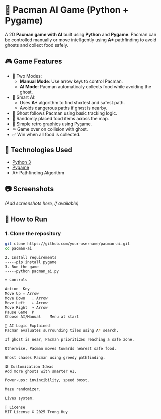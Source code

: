 # 🧠 Pacman AI Game (Python + Pygame)

A 2D **Pacman game with AI** built using **Python** and **Pygame**. Pacman can be controlled manually or move intelligently using **A\*** pathfinding to avoid ghosts and collect food safely.

## 🎮 Game Features

- 🔁 Two Modes:
  - **Manual Mode**: Use arrow keys to control Pacman.
  - **AI Mode**: Pacman automatically collects food while avoiding the ghost.
- 🧠 Smart AI:
  - Uses **A\*** algorithm to find shortest and safest path.
  - Avoids dangerous paths if ghost is nearby.
- 👻 Ghost follows Pacman using basic tracking logic.
- 🍕 Randomly placed food items across the map.
- 🎨 Simple retro graphics using Pygame.
- ⚰️ Game over on collision with ghost.
- ✅ Win when all food is collected.

## 🧪 Technologies Used

- [Python 3](https://www.python.org/)
- [Pygame](https://www.pygame.org/)
- A\* Pathfinding Algorithm

## 📷 Screenshots

*(Add screenshots here, if available)*

## 🚀 How to Run

### 1. Clone the repository

```bash
git clone https://github.com/your-username/pacman-ai.git
cd pacman-ai

2. Install requirements
-----pip install pygame
3. Run the game
-----python pacman_ai.py

⌨️ Controls

Action	Key
Move Up	↑ Arrow
Move Down	↓ Arrow
Move Left	← Arrow
Move Right	→ Arrow
Pause Game	P
Choose AI/Manual	Menu at start

🧠 AI Logic Explained
Pacman evaluates surrounding tiles using A* search.

If ghost is near, Pacman prioritizes reaching a safe zone.

Otherwise, Pacman moves towards nearest safe food.

Ghost chases Pacman using greedy pathfinding.

🛠️ Customization Ideas
Add more ghosts with smarter AI.

Power-ups: invincibility, speed boost.

Maze randomizer.

Lives system.

📄 License
MIT License © 2025 Trọng Huy


